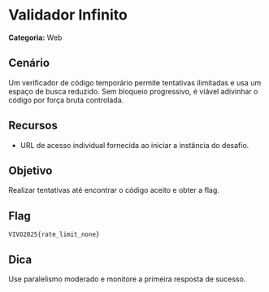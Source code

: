 # Validador Infinito

**Categoria:** Web

## Cenário
Um verificador de código temporário permite tentativas ilimitadas e usa um espaço de busca reduzido. Sem bloqueio progressivo, é viável adivinhar o código por força bruta controlada.

## Recursos
- URL de acesso individual fornecida ao iniciar a instância do desafio.

## Objetivo
Realizar tentativas até encontrar o código aceito e obter a flag.

## Flag
`VIVO2025{rate_limit_none}`

## Dica
Use paralelismo moderado e monitore a primeira resposta de sucesso.
